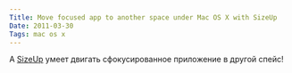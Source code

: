 ```yaml
---
Title: Move focused app to another space under Mac OS X with SizeUp
Date: 2011-03-30
Tags: mac os x
---
```


А [SizeUp](http://irradiatedsoftware.com/sizeup/) умеет двигать сфокусированное приложение в другой спейс!